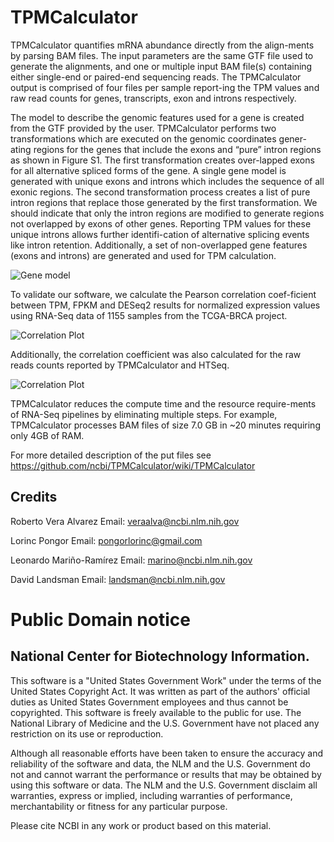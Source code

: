 TPMCalculator
===

TPMCalculator quantifies mRNA abundance directly from the align-ments by parsing BAM files. 
The input parameters are the same GTF file used to generate the alignments, and one or 
multiple input BAM file(s) containing either single-end or paired-end sequencing reads. 
The TPMCalculator output is comprised of four files per sample report-ing the TPM values 
and raw read counts for genes, transcripts, exon and introns respectively.

The model to describe the genomic features used for a gene is created from the GTF provided 
by the user. TPMCalculator performs two transformations which are executed on the genomic 
coordinates gener-ating regions for the genes that include the exons and “pure” intron 
regions as shown in Figure S1. The first transformation creates over-lapped exons for 
all alternative spliced forms of the gene. A single gene model is generated with unique 
exons and introns which includes the sequence of all exonic regions. The second transformation 
process creates a list of pure intron regions that replace those generated by the first 
transformation. We should indicate that only the intron regions are modified to generate 
regions not overlapped by exons of other genes. Reporting TPM values for these unique 
introns allows further identifi-cation of alternative splicing events like intron retention.
Additionally, a set of non-overlapped gene features (exons and introns) are generated and 
used for TPM calculation.

![Gene model](https://github.com/ncbi/TPMCalculator/raw/develop/doc/Gene_model.png)

To validate our software, we calculate the Pearson correlation coef-ficient between TPM, FPKM 
and DESeq2 results for normalized expression values using RNA-Seq data of 1155 samples from 
the TCGA-BRCA project.

![Correlation Plot](https://github.com/ncbi/TPMCalculator/raw/develop/doc/Figure_1.jpg)

Additionally, the correlation coefficient was also calculated for the raw reads counts 
reported by TPMCalculator and HTSeq.

![Correlation Plot](https://github.com/ncbi/TPMCalculator/raw/develop/doc/Figure_2.jpg)

TPMCalculator reduces the compute time and the resource require-ments of RNA-Seq pipelines 
by eliminating multiple steps. For example, TPMCalculator processes BAM files of size 7.0 GB 
in ~20 minutes requiring only 4GB of RAM. 

For more detailed description of the put files see https://github.com/ncbi/TPMCalculator/wiki/TPMCalculator

## Credits

Roberto Vera Alvarez
Email: veraalva@ncbi.nlm.nih.gov

Lorinc Pongor
Email: pongorlorinc@gmail.com

Leonardo Mariño-Ramírez
Email: marino@ncbi.nlm.nih.gov

David Landsman
Email: landsman@ncbi.nlm.nih.gov

# Public Domain notice

## National Center for Biotechnology Information.

This software is a "United States Government Work" under the terms of the United States
Copyright Act. It was written as part of the authors' official duties as United States
Government employees and thus cannot be copyrighted. This software is freely available
to the public for use. The National Library of Medicine and the U.S. Government have not
placed any restriction on its use or reproduction.

Although all reasonable efforts have been taken to ensure the accuracy and reliability
of the software and data, the NLM and the U.S. Government do not and cannot warrant the
performance or results that may be obtained by using this software or data. The NLM and
the U.S. Government disclaim all warranties, express or implied, including warranties
of performance, merchantability or fitness for any particular purpose.

Please cite NCBI in any work or product based on this material.

